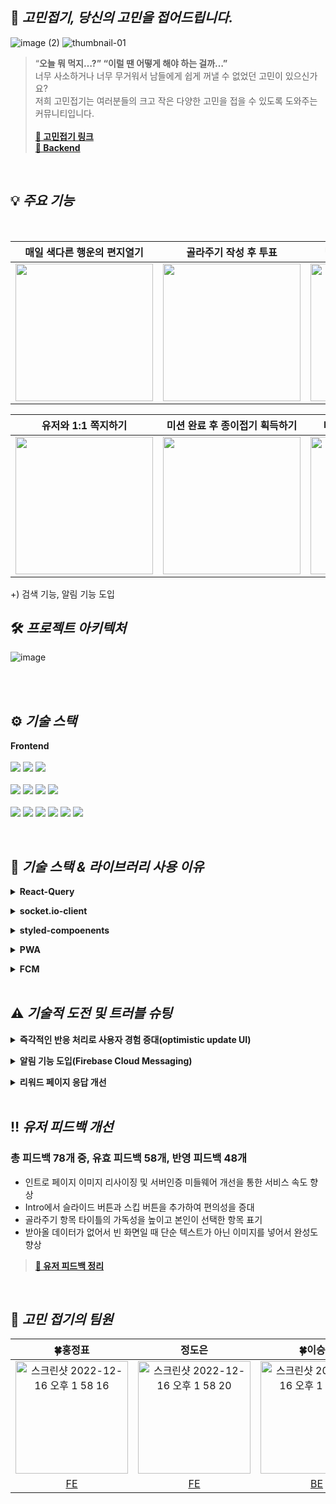 



## 📃 **_고민접기, 당신의 고민을 접어드립니다._**
![image (2)](https://user-images.githubusercontent.com/98438390/209317249-60feb2d2-7e45-4f9c-9cd6-ad88ac6eb005.png)
![thumbnail-01](https://user-images.githubusercontent.com/112849712/207773647-0f8d2c2a-51b9-4d98-a10b-76f5da19fb33.jpg)

>“**오늘 뭐 먹지…?” “이럴 땐 어떻게 해야 하는 걸까…”**<br/>
>너무 사소하거나 너무 무거워서 남들에게 쉽게 꺼낼 수 없었던 고민이 있으신가요?<br/>
>저희 고민접기는 여러분들의 크고 작은 다양한 고민을 접을 수 있도록 도와주는 커뮤니티입니다.<br/>
><br/>
>**[:iphone: 고민접기 링크](https://gomin.site)**<br/>
>**[📎 Backend](https://github.com/gomin-solution/Backend)**<br/>
<br/>

## 💡 **_주요 기능_**

<br/>

| 매일 색다른 행운의 편지열기 |  골라주기 작성 후 투표 | 답해주기 작성 및 의견받기  |
|:---: | :---: | :---: |
| <img src="https://user-images.githubusercontent.com/112849712/207931147-af4eea01-a930-4e17-a326-5a750cd98293.gif" width="220" /> | <img src="https://user-images.githubusercontent.com/112849712/207931260-90a786a9-7aca-44f9-9f49-524164928eb5.gif" width="220" /> | <img src="https://user-images.githubusercontent.com/112849712/207931359-4576b136-a1a8-436d-887d-e0007f5a9dd5.gif" width="220" /> |

| 유저와 1:1 쪽지하기 |  미션 완료 후 종이접기 획득하기 | 미션 완료에 따른 등급 상승 |
|:---: | :---: | :---: |
| <img src="https://user-images.githubusercontent.com/112849712/207931481-fffa89d9-d49e-46a5-a501-c05d4f61392b.gif" width="220" /> | <img src="https://user-images.githubusercontent.com/112849712/207931549-9ec6f670-0c2c-4804-971a-8960a91bd943.gif" width="220" /> | <img src="https://user-images.githubusercontent.com/112849712/207931603-4bfb07c9-4972-4cd4-8619-0e281f29514f.gif" width="220" /> |

+) 검색 기능, 알림 기능 도입 
<br/>

## 🛠️ **_프로젝트 아키텍처_**
![image](https://user-images.githubusercontent.com/112886992/207830402-6c6de0dd-ba40-4c88-bd6c-c59e3a6924a1.png)

<br/>


<br/>

## ⚙️ **_기술 스택_**

**Frontend**<br /> <br />
<img src="https://img.shields.io/badge/HTML5-E34F26?style=for-the-badge&logo=HTML5&logoColor=white">
<img src="https://img.shields.io/badge/JavaScript-F7DF1E?style=for-the-badge&logo=JavaScript&logoColor=black">
<img src="https://img.shields.io/badge/React-61DAFB?style=for-the-badge&logo=React&logoColor=black"> 
<br />
<br />
<img src="https://img.shields.io/badge/React Hook Form-EC5990?style=for-the-badge&logo=React&logoColor=white"> 
<img src="https://img.shields.io/badge/React Router-CA4245?style=for-the-badge&logo=React Router&logoColor=white"> 
<img src="https://img.shields.io/badge/React Query-FF4154?style=for-the-badge&logo=React Query&logoColor=white">
<img src="https://img.shields.io/badge/styled components-DB7093?style=for-the-badge&logo=styled-components&logoColor=white">
<br />
<br />
<img src="https://img.shields.io/badge/Axios-5A29E4?style=for-the-badge&logo=Axios&logoColor=white">
<img src="https://img.shields.io/badge/PWA-5A0FC8?style=for-the-badge&logo=PWA&logoColor=white">
<img src="https://img.shields.io/badge/FCM-FFCA28?style=for-the-badge&logo=Firebase&logoColor=white">
<img src="https://img.shields.io/badge/Socket.io-010101?style=for-the-badge&logo=Socket.io&logoColor=white">
<img src="https://img.shields.io/badge/Netlify-00C7B7?style=for-the-badge&logo=Netlify&logoColor=white">
<img src="https://img.shields.io/badge/GitHub-181717?style=for-the-badge&logo=GitHub&logoColor=white">

<br/>

## 🔩 **_기술 스택 & 라이브러리 사용 이유_**
**<details><summary>React-Query</summary>**
-   **친숙한 React Hook을 사용 :** 복잡하고 장황한 코드가 필요한 다른 데이터 불러오기 방식과 달리 React Component 내부에서 간단하고 직관적으로 API를 사용할 수 있습니다.
-   ************서버 상태 관리와 관련된 반복적인 작업들을 쉽게 처리 :************ 서버에서 받아오는 데이터를 처리할때 useEffect로 해결해야 했던 여러 가지 상황들을 refetchOnMount, refetchOnReconnect, refetchOnWindowFocus와 같은 옵션으로 쉽게 처리할 수 있습니다.
-   **Infinite scroll :** 서비스 특성상 모바일 환경에 최적화되어 있기 때문에 무한스크롤을 도입하는 것이 필수라고 생각했습니다. 데이터를 한 번에 받아오지 않고 10개 항목씩 받아오기 때문에 렌더링 시간을 많이 단축할 수 있었습니다.
-   **Optimistic update UI (낙관적 업데이트) :** ‘고민접기’의 ‘골라주기’ 탭에서 항목 선택 시 투표 결과를 보여주도록 구현이 되어 있습니다. 처음 서비스 개발 당시엔 데이터를 받아온 후 리렌더링 되어 유저가 결과를 볼 수 있도록 되어 있어서 즉각적인 결과를 보길 원하는 유저는 불편함을 느꼈습니다. 이를 개선하기 위해 react-query에 낙관적 업데이트를 적용하여 데이터가 정상적으로 받아올 것이란 걸 예상하여 반영하는 로직을 추가할 수 있었습니다.
</details>

**<details><summary>socket.io-client</summary>**
- 유저 간에 1:1 실시간 대화 기능 구현 : webSocket은 브라우저 별로 지원하는 버전이 다르고 지원하지 않는 브라우저도 있습니다. Soket.io는 webSocket 보다는 무겁지만 socket통신을 지원하지 않는 브라우저도 Websocket 방식을 이용해 통신할 수 있게 하고 연결 실패시 자동으로 재연결 시도를 해주는 등 연결 신뢰성이 높고 더 다양한 기능을 제공하기 때문에 socket.io를 사용하게 되었습니다.
</details>

**<details><summary>styled-compoenents</summary>**
-   **조건부 스타일링** : 투표가 진행중인지, 마감인지에 따라 스타일링을 다르게 해야 했습니다. 이때 컴포넌트 내부에서 css를 작성할 수 있으므로 props를 통해 손 쉽게 조건부 스타일링이 가능합니다. 또한 자주 사용하는 테마 css 설정 값을 props로 받을 수 있어 코드가 절약 됩니다.
-   **전역 스타일** : css reset을 선언하여 브라우저마다 공통적인 스타일링을 줄 수 있습니다. 또한 모바일 반응형을 위한 미디어쿼리, 폰트, 엘리먼트 스타일 등을 전역적으로 쓰기 간편합니다.
</details>

**<details><summary>PWA</summary>**
-   서비스를 모바일환경에 최적화 하기 위해 도입하였습니다. 서버로부터 받아오는 데이터 외의 데이터를 캐싱하고 있기 때문에 속도가 개선되며, 일반 앱처럼 앱아이콘이 생기므로 접근성을 향상시킬 수 있습니다.
</details>

**<details><summary>FCM</summary>**
-   **실시간 알림 기능 구현** : 유저의 게시물에 댓글이 달리거나 유저가 쪽지를 받았을 때처럼 유저에게 즉각적으로 알려주는 기술이 추가되면 사용자경험이 향상될 것이라고 생각했습니다. FCM을 사용하면 백그라운드뿐만 아니라 포그라운드 환경에서도 알림을 받을 수 있습니다.
-   **리소스 절약** : 서버를 경유해서 실시간으로 알람을 받으려면 사용자는 항상 서버에 접속해 있어야 해서 사용자 기기의 배터리 및 네트워크 리소스를 크게 낭비하지만, FCM의 경우 FCM서버가 중간에 연결되어 있기 때문에 사용자는 배터리 소모를 줄이고 네트워크의 사용만으로도 메세지를 실시간으로 송수신 처리를 할 수 있습니다.
</details>

<br/>

## ⚠️ **_기술적 도전 및 트러블 슈팅_**
**<details><summary>즉각적인 반응 처리로 사용자 경험 증대(optimistic update UI)</summary>**

|구분|내용|
|------|---|
|문제상황|변경사항을 즉각적으로 유저에게 보여주지 못함|
|요구사항|골라주기 항목 선택, 북마크, 좋아요 기능은 유저가 클릭 시 변경사항을 즉각적으로 보여줘야 함|
|의사결정|React-query의 onMutate, onError, onSettled 옵션을 사용하여 조건에 따른 낙관적 업데이트 적용|
|근거|데이터 통신이 성공할 것을 예상하여 미리 반영 가능 실패 시 원래의 값으로 돌릴 수 있음|

</details>

**<details><summary>알림 기능 도입(Firebase Cloud Messaging)</summary>**
	
|구분|내용|
|---|---|
|요구사항|유저의 편의성을 위한 알림기능 구현|
|선택지|socket.io, FCM|
|의사결정|FCM|
|근거|socket.io는 백그라운드에서 알림을 보낼 수 없으므로<br/>FCM 의 onBackgroundMessage, onMessage를 사용하여 백그라운드 환경에서도 알림 기능 구현|

</details>

**<details><summary>리워드 페이지 응답 개선</summary>**

|구분|내용|
|------|---|
|문제상황|리워드 페이지 조회 시 서버 데이터 응답시간이 평균 2초대 소요<br/>유저활동 기록이 많아질수록 응답시간 또한 길어짐|
|요구사항|DB에 유저활동 기록 테이블을 추가하여 활동 기록에 변경을 주는 요청마다<br/>유저활동 기록을 가져오는 정보의 속도 개선|
|의사결정|활동 기록을 업데이트 하는 형태로 변경|
|근거|유저활동을 따로 기록하여 저장하고 리워드 조회 시 불필요한 조인을 최소화하여<br/>데이터를 받아오는 속도가 약 90% 개선됨|

</details>
<br/>

## ‼️ **_유저 피드백 개선_**
### **총 피드백 78개 중, 유효 피드백 58개, 반영 피드백 48개**
- 인트로 페이지 이미지 리사이징 및 서버인증  미들웨어 개선을 통한 서비스 속도 향상
- Intro에서 슬라이드 버튼과 스킵 버튼을 추가하여 편의성을 증대
- 골라주기 항목 타이틀의 가독성을 높이고 본인이 선택한 항목 표기
- 받아올 데이터가 없어서 빈 화면일 때 단순 텍스트가 아닌 이미지를 넣어서 완성도 향상<br/>
>**[📌 유저 피드백 정리](https://github.com/gomin-solution/Frontend/issues/199)**

<br/>

## 📸 **_고민 접기의 팀원_**
| 🍀홍정표|정도은|🍀이승표|이준|손민성|이현서 |
|:---: | :---: | :---: | :---: | :---: | :---: |
 |<img width="180" alt="스크린샷 2022-12-16 오후 1 58 16" src="https://user-images.githubusercontent.com/112849712/208025805-db74f89f-4aee-4456-8677-f2a332272f12.png">|<img width="180" alt="스크린샷 2022-12-16 오후 1 58 20" src="https://user-images.githubusercontent.com/112849712/208025814-de14a534-785a-4df1-bd0f-441758c7a12e.png">|<img width="180" alt="스크린샷 2022-12-16 오후 1 58 26" src="https://user-images.githubusercontent.com/112849712/208025820-5812fcd9-fefc-40e5-a3fd-d77c04c40d2d.png">|<img width="180" alt="스크린샷 2022-12-16 오후 1 56 58" src="https://user-images.githubusercontent.com/112849712/208025823-15fd8103-bb02-4000-bbd9-dd29bc613537.png"> | <img width="180" alt="스크린샷 2022-12-16 오후 1 58 12" src="https://user-images.githubusercontent.com/112849712/208026972-d079ae90-8481-4f46-b2a6-71735a0e7898.png">|<img width="180" alt="스크린샷 2022-12-16 오후 2 08 05" src="https://user-images.githubusercontent.com/112849712/208027107-c9a78ff3-7dff-48e5-9810-10b00ac43474.png">|
[FE](https://github.com/Jeongpyo-Hong) |[FE](https://github.com/do-eun)| [BE](https://github.com/leeSP22)| [BE](https://github.com/Leejun2022)| [BE](https://github.com/Tarel-Github)| [DE](mailto:hslee1924@gmail.com)|
